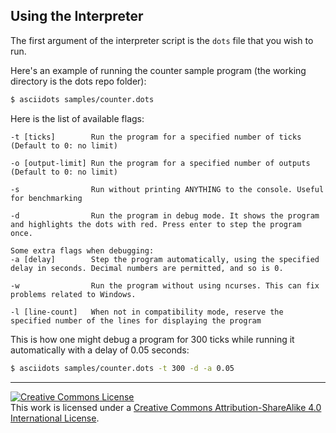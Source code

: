 ## Using the Interpreter
The first argument of the interpreter script is the `dots` file that you wish to run.

Here's an example of running the counter sample program (the working directory is the dots repo folder):

```bash
$ asciidots samples/counter.dots
```

Here is the list of available flags:

```
-t [ticks]        Run the program for a specified number of ticks (Default to 0: no limit)

-o [output-limit] Run the program for a specified number of outputs (Default to 0: no limit)

-s                Run without printing ANYTHING to the console. Useful for benchmarking

-d                Run the program in debug mode. It shows the program and highlights the dots with red. Press enter to step the program once.

Some extra flags when debugging:
-a [delay]        Step the program automatically, using the specified delay in seconds. Decimal numbers are permitted, and so is 0.

-w                Run the program without using ncurses. This can fix problems related to Windows.

-l [line-count]   When not in compatibility mode, reserve the specified number of the lines for displaying the program
```

This is how one might debug a program for 300 ticks while running it automatically with a delay of 0.05 seconds:

```bash
$ asciidots samples/counter.dots -t 300 -d -a 0.05
```

---

<a rel="license" href="http://creativecommons.org/licenses/by-sa/4.0/"><img alt="Creative Commons License" style="border-width:0" src="https://i.creativecommons.org/l/by-sa/4.0/88x31.png" /></a><br />This work is licensed under a <a rel="license" href="http://creativecommons.org/licenses/by-sa/4.0/">Creative Commons Attribution-ShareAlike 4.0 International License</a>.
